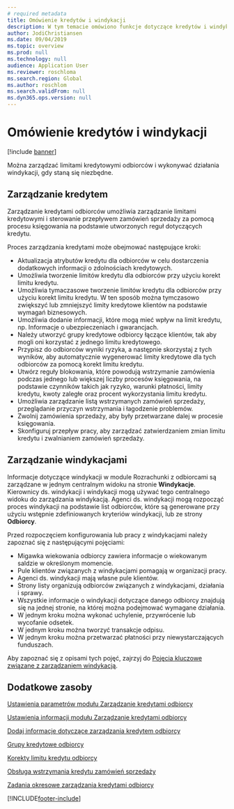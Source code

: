```yaml
---
# required metadata
title: Omówienie kredytów i windykacji
description: W tym temacie omówiono funkcje dotyczące kredytów i windykacji.
author: JodiChristiansen
ms.date: 09/04/2019
ms.topic: overview
ms.prod: null
ms.technology: null
audience: Application User
ms.reviewer: roschloma
ms.search.region: Global
ms.author: roschlom
ms.search.validFrom: null
ms.dyn365.ops.version: null
---
```

# <a name="credit-and-collections-overview"></a>Omówienie kredytów i windykacji

[!include [banner](../includes/banner.md)]

Można zarządzać limitami kredytowymi odbiorców i wykonywać działania windykacji, gdy staną się niezbędne.

## <a name="credit-management"></a>Zarządzanie kredytem

Zarządzanie kredytami odbiorców umożliwia zarządzanie limitami kredytowymi i sterowanie przepływem zamówień sprzedaży za pomocą procesu księgowania na podstawie utworzonych reguł dotyczących kredytu.

Proces zarządzania kredytami może obejmować następujące kroki:

- Aktualizacja atrybutów kredytu dla odbiorców w celu dostarczenia dodatkowych informacji o zdolnościach kredytowych.
- Umożliwia tworzenie limitów kredytu dla odbiorców przy użyciu korekt limitu kredytu.
- Umożliwia tymaczasowe tworzenie limitów kredytu dla odbiorców przy użyciu korekt limitu kredytu. W ten sposób można tymczasowo zwiększyć lub zmniejszyć limity kredytowe klientów na podstawie wymagań biznesowych.
- Umożliwia dodanie informacji, które mogą mieć wpływ na limit kredytu, np. Informacje o ubezpieczeniach i gwarancjach.
- Należy utworzyć grupy kredytowe odbiorcy łączące klientów, tak aby mogli oni korzystać z jednego limitu kredytowego.
- Przypisz do odbiorców wyniki ryzyka, a następnie skorzystaj z tych wyników, aby automatycznie wygenerować limity kredytowe dla tych odbiorców za pomocą korekt limitu kredytu.
- Utwórz reguły blokowania, które powodują wstrzymanie zamówienia podczas jednego lub większej liczby procesów księgowania, na podstawie czynników takich jak ryzyko, warunki płatności, limity kredytu, kwoty zaległe oraz procent wykorzystania limitu kredytu.
- Umożliwia zarządzanie listą wstrzymanych zamówień sprzedaży, przeglądanie przyczyn wstrzymania i łagodzenie problemów.
- Zwolnij zamówienia sprzedaży, aby były przetwarzane dalej w procesie księgowania.
- Skonfiguruj przepływ pracy, aby zarządzać zatwierdzaniem zmian limitu kredytu i zwalnianiem zamówień sprzedaży.

## <a name="collections-management"></a>Zarządzanie windykacjami

Informacje dotyczące windykacji w module Rozrachunki z odbiorcami są zarządzane w jednym centralnym widoku na stronie **Windykacje**. Kierownicy ds. windykacji i windykacji mogą używać tego centralnego widoku do zarządzania windykacją. Agenci ds. windykacji mogą rozpocząć proces windykacji na podstawie list odbiorców, które są generowane przy użyciu wstępnie zdefiniowanych kryteriów windykacji, lub ze strony **Odbiorcy**.

Przed rozpoczęciem konfigurowania lub pracy z windykacjami należy zapoznać się z następującymi pojęciami:

- Migawka wiekowania odbiorcy zawiera informacje o wiekowanym saldzie w określonym momencie.
- Pule klientów związanych z windykacjami pomagają w organizacji pracy.
- Agenci ds. windykacji mają własne pule klientów.
- Strony listy organizują odbiorców związanych z windykacjami, działania i sprawy.
- Wszystkie informacje o windykacji dotyczące danego odbiorcy znajdują się na jednej stronie, na której można podejmować wymagane działania.
- W jednym kroku można wykonać uchylenie, przywrócenie lub wycofanie odsetek.
- W jednym kroku można tworzyć transakcje odpisu.
- W jednym kroku można przetwarzać płatności przy niewystarczających funduszach.

Aby zapoznać się z opisami tych pojęć, zajrzyj do [Pojęcia kluczowe związane z zarządzaniem windykacją](./cm-collections-concepts.md).

## <a name="additional-resources"></a>Dodatkowe zasoby

[Ustawienia parametrów modułu Zarządzanie kredytami odbiorcy](./cm-credit-mgmt-setup.md)

[Ustawienia informacji modułu Zarządzanie kredytami odbiorcy](./cm-setup-information.md)

[Dodaj informacje dotyczące zarządzania kredytem odbiorcy](./cm-add-credit-mgmt-information-customer.md)

[Grupy kredytowe odbiorcy](./cm-customer-credit-groups.md)

[Korekty limitu kredytu odbiorcy](./cm-credit-limit-adjustments.md)

[Obsługa wstrzymania kredytu zamówień sprzedaży](./cm-sales-order-credit-holds.md)

[Zadania okresowe zarządzania kredytami odbiorcy](./cm-periodic-tasks.md)


[!INCLUDE[footer-include](../../includes/footer-banner.md)]
